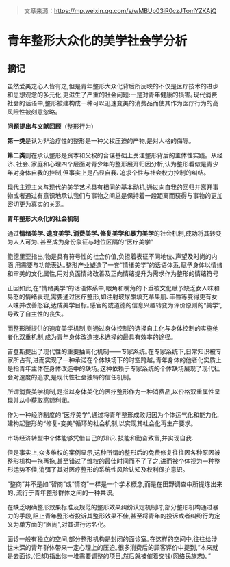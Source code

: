 > 文章来源：https://mp.weixin.qq.com/s/wMBUp03iR0czJTomYZKAjQ

# 青年整形大众化的美学社会学分析

## 摘记

虽然爱美之心人皆有之,但是青年整形大众化背后所反映的不仅是医疗技术的进步和思想观念的多元化,更滋生了严重的社会问题:一是对青年健康的损害｡现代消费社会的话语中,整形被建构成一种可以迅速变美的消费品而使其作为医疗行为的高风险性被刻意忽略。



**问题提出与文献回顾**（整形行为）

**第一类**是认为非治疗性的整形是一种父权压迫的产物,是对人格的侮辱｡

**第二类**则在承认整形是资本和父权的合谋基础上关注整形背后的主体性实践。从经济､社会､家庭和心理四个层面对青少年的整形展开归因分析,认为整形看似是青少年对身体自我的控制,但事实上是凸显自我､追求个性与社会权力控制的纠结｡

现代主观主义与现代的美学艺术具有相同的基本动机,通过向自我的回归并离开事物或者通过有意识地承认我们与事物之间总是保持着一段距离而获得与事物的更加密切更为真实的关系｡



**青年整形大众化的社会机制**

通过**情绪美学､速度美学､消费美学､修复美学和暴力美学**的社会机制,成功将其转变为人人可为､甚至成为身份象征与地位区隔的“医疗美学”

鲍德里亚指出,物是具有符号性的社会价值,负担着表征不同地位､声望及时尚的内涵,用需要与功能表达｡整形产业塑造了一套“情绪美学”的话语体系,赋予身体以情绪和审美的文化属性,用对负面情绪改善及正向情绪提升为需求作为整形的情绪符号

正因如此,在“情绪美学”的话语体系中,眼角和嘴角的下垂被文化赋予缺乏女人味和易怒的情绪表现,需要通过医疗整形,如注射玻尿酸填充苹果肌､丰唇等变得更有女人味并改善怒容,达成美学目标｡感官的或道德的信息兴趣转变为评价原则的“美学”,导致了自主性的丧失｡

而整形所提供的速度美学机制,则通过身体控制的选择自主化与身体控制的实施他者化双重机制,成为青年身体改造技术选择的最具有效率的途径｡

吉登斯提出了现代性的重要抽离化机制——专家系统｡在专家系统下,日常知识被专家所占有,进而实现了一种承诺在个体缺场下的时空跨越｡青年身体的他者化实质上是指青年主体在身体改造中的缺场｡这种依赖于专家系统的个体缺场展现了现代社会对速度的追求,是现代性社会独特的信任机制｡

所谓消费美学机制,是指以身体美化的医疗整形作为一种消费品,以价格双重属性呈现并从中获取高额利润｡

作为一种经济制度的“医疗美学”,通过将青年整形成败归因为个体运气化和能力化,建构起整形的“修复-变美”循环的社会机制,以实现其社会化再生产要求｡

市场经济转型中个体能够凭借自己的知识､技能和勤奋致富,并实现自我.

但是事实上,众多维权的案例显示,这种所谓的整形后的免费修复往往因各种原因被整形机构一拖再拖,甚至错过了维权的最佳时间而不了了之,进而被个体视为一种整形运势不佳,消弭了其对医疗整形的系统性风险认知及权利保护意识｡

“整商”并不是如“智商”或“情商”一样是一个学术概念,而是在田野调查中所提炼出来的､流行于青年整形群体之间的一种共识｡

在缺乏明确整形效果标准及规范的整形效果纠纷认定机制时,部分整形机构通过暴力的手段,阻止青年整形者投诉其整形效果不佳,甚至将青年的投诉或者纠纷行为定义为单方面的“医闹”,对其进行污名化｡

面诊一般有独立的空间,部分整形机构是封闭的面诊室｡在这样的空间中,往往给涉世未深的青年群体带来一定心理上的压迫｡很多消费后的顾客评价中提到,“本来就是去面诊,(但却)指出你一堆需要调整的项目,然后就被催着交钱(网络民族志)｡”